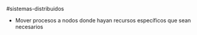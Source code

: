 #sistemas-distribuidos 

- Mover procesos a nodos donde hayan recursos específicos que sean necesarios